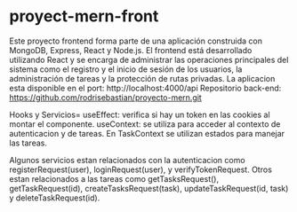 # proyect-mern-front
Este proyecto frontend forma parte de una aplicación construida con MongoDB, Express, React y Node.js. El frontend está desarrollado utilizando React y se encarga de administrar las operaciones principales del sistema como el registro y el inicio de sesión de los usuarios, la administración de tareas y la protección de rutas privadas.
La aplicacion esta disponible en el port:
http://localhost:4000/api 
Repositorio back-end: https://github.com/rodrisebastian/proyecto-mern.git

Hooks y Servicios=
useEffect: verifica si hay un token en las cookies al montar el componente.
useContext: se utiliza para acceder al contexto de autenticacion y de tareas.
En TaskContext se utilizan estados para manejar las tareas.

Algunos servicios estan relacionados con la autenticacion como registerRequest(user), loginRequest(user), y verifyTokenRequest. Otros estan relacionados a las tareas como getTasksRequest(), getTaskRequest(id), createTasksRequest(task), updateTaskRequest(id, task) y deleteTaskRequest(id).
